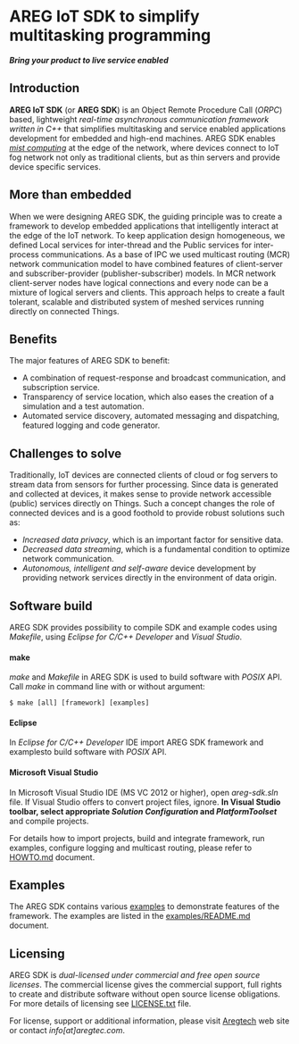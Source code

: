 # AREG IoT SDK to simplify multitasking programming

**_Bring your product to live service enabled_**


## Introduction

**AREG IoT SDK** (or **AREG SDK**) is an Object Remote Procedure Call (_ORPC_) based, lightweight _real-time asynchronous communication framework written in C++_ that simplifies multitasking and service enabled applications development for embedded and high-end machines. AREG SDK enables [_mist computing_](https://csrc.nist.gov/publications/detail/sp/500-325/final) at the edge of the network, where devices connect to IoT fog network not only as traditional clients, but as thin servers and provide device specific services.


## More than embedded

When we were designing AREG SDK, the guiding principle was to create a framework to develop embedded applications that intelligently interact at the edge of the IoT network. To keep application design homogeneous, we defined Local services for inter-thread and the Public services for inter-process communications. As a base of IPC we used multicast routing (MCR) network communication model to have combined features of client-server and subscriber-provider (publisher-subscriber) models. In MCR network client-server nodes have logical connections and every node can be a mixture of logical servers and clients. This approach helps to create a fault tolerant, scalable and distributed system of meshed services running directly on connected Things.


## Benefits

The major features of AREG SDK to benefit:
* A combination of request-response and broadcast communication, and subscription service.
* Transparency of service location, which also eases the creation of a simulation and a test automation.
* Automated service discovery, automated messaging and dispatching, featured logging and code generator.


## Challenges to solve

Traditionally, IoT devices are connected clients of cloud or fog servers to stream data from sensors for further processing. Since data is generated and collected at devices, it makes sense to provide network accessible (public) services directly on Things. Such a concept changes the role of connected devices and is a good foothold to provide robust solutions such as:
* _Increased data privacy_, which is an important factor for sensitive data. 
* _Decreased data streaming_, which is a fundamental condition to optimize network communication. 
* _Autonomous, intelligent and self-aware_ device development by providing network services directly in the environment of data origin. 


## Software build

AREG SDK provides possibility to compile SDK and example codes using _Makefile_, using _Eclipse for C/C++ Developer_ and _Visual Studio_. 

#### make

_make_ and _Makefile_ in AREG SDK is used to build software with _POSIX_ API. Call _make_ in command line with or without argument:
```
$ make [all] [framework] [examples]
```
#### Eclipse
In _Eclipse for C/C++ Developer_ IDE import AREG SDK framework and examplesto build software with _POSIX_ API.

#### Microsoft Visual Studio
In Microsoft Visual Studio IDE (MS VC 2012 or higher), open _areg-sdk.sln_ file. If Visual Studio offers to convert project files, ignore. **In Visual Studio toolbar, select appropriate _Solution Configuration_ and _PlatformToolset_** and compile projects.

For details how to import projects, build and integrate framework, run examples, configure logging and multicast routing, please refer to [HOWTO.md](./docs/HOWTO.md) document.

## Examples

The AREG SDK contains various [examples](./examples/) to demonstrate features of the framework. The examples are listed in the [examples/README.md](./examples/README.md) document.


## Licensing
 
AREG SDK is _dual-licensed under commercial and free open source licenses_. The commercial license gives the commercial support, full rights to create and distribute software without open source license obligations. For more details of licensing see [LICENSE.txt](./LICENSE.txt) file.
 
For license, support or additional information, please visit [Aregtech](https://www.aregtech.com/) web site or contact _info[at]aregtec.com_.
